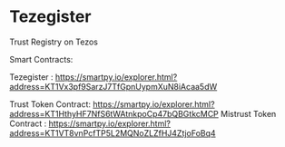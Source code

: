 # Tezegister
Trust Registry on Tezos

Smart Contracts:

Tezegister : https://smartpy.io/explorer.html?address=KT1Vx3pf9SarzJ7TfGpnUypmXuN8iAcaa5dW

Trust Token Contract: https://smartpy.io/explorer.html?address=KT1HthyHF7NfS6tWAtnkpoCp47bQBGtkcMCP
Mistrust Token Contract : https://smartpy.io/explorer.html?address=KT1VT8vnPcfTP5L2MQNoZLZfHJ4ZtjoFoBq4

